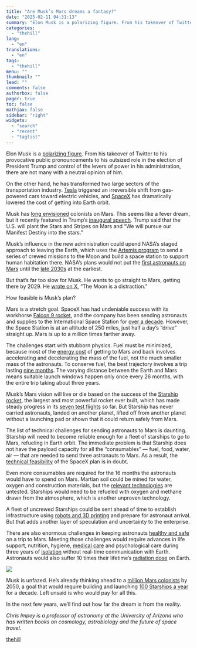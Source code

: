 ```yaml
---
title: "Are Musk’s Mars dreams a fantasy?"
date: "2025-02-11 04:31:13"
summary: "Elon Musk is a polarizing figure. From his takeover of Twitter to his provocative public pronouncements to his outsized role in the election of President Trump and control of the levers of power in his administration, there are not many with a neutral opinion of him. On the other hand,..."
categories:
  - "thehill"
lang:
  - "en"
translations:
  - "en"
tags:
  - "thehill"
menu: ""
thumbnail: ""
lead: ""
comments: false
authorbox: false
pager: true
toc: false
mathjax: false
sidebar: "right"
widgets:
  - "search"
  - "recent"
  - "taglist"
---
```


Elon Musk is a [polarizing figure](https://groundworkcollaborative.org/news/majority-of-voters-disapprove-of-elon-musk-believe-he-has-too-much-influence-on-the-trump-administration/). From his takeover of Twitter to his provocative public pronouncements to his outsized role in the election of President Trump and control of the levers of power in his administration, there are not many with a neutral opinion of him.

On the other hand, he has transformed two large sectors of the transportation industry. [Tesla](https://iopscience.iop.org/article/10.1088/1755-1315/692/2/022103/meta) triggered an irreversible shift from gas-powered cars toward electric vehicles, and [SpaceX](https://www.liebertpub.com/doi/full/10.1089/space.2017.0032) has dramatically lowered the cost of getting into Earth orbit.

Musk has [long envisioned](https://web.archive.org/web/20121114052527/http:/www.wired.com/science/space/magazine/15-06/ff_space_musk?currentPage=all) colonists on Mars. This seems like a fever dream, but it recently featured in Trump’s [inaugural speech](https://www.whitehouse.gov/remarks/2025/01/the-inaugural-address/). Trump said that the U.S. will plant the Stars and Stripes on Mars and “We will pursue our Manifest Destiny into the stars.”

Musk’s influence in the new administration could upend NASA’s staged approach to leaving the Earth, which uses the [Artemis program](https://www.nasa.gov/humans-in-space/artemis/) to send a series of crewed missions to the Moon and build a space station to support human habitation there. NASA’s plans would not put the [first astronauts on Mars](https://www.nasa.gov/humans-in-space/humans-to-mars/) until the [late 2030s](https://spacenews.com/independent-report-concludes-2033-human-mars-mission-is-not-feasible/#:~:text=The%20STPI%20report%20also%20warns,following%20launch%20window%20in%202037) at the earliest.

But that’s far too slow for Musk. He wants to go straight to Mars, getting there by 2029. He [wrote on X](https://x.com/elonmusk/status/1875023335891026324), “The Moon is a distraction.”

How feasible is Musk’s plan?

Mars is a stretch goal. SpaceX has had undeniable success with its workhorse [Falcon 9 rocket](https://nextspaceflight.com/rockets/3), and the company has been sending astronauts and supplies to the International Space Station for [over a decade](https://www.spacex.com/humanspaceflight/iss/#:~:text=SpaceX%20has%20been%20delivering%20cargo,under%20NASA's%20Commercial%20Crew%20Program.). However, the Space Station is at an altitude of 250 miles, just half a day’s “drive” straight up. Mars is up to a million times farther away.

The challenges start with stubborn physics. Fuel must be minimized, because most of the [energy cost](https://www.marssociety.ca/2021/01/22/rocket-physics-how-to-go-to-mars/) of getting to Mars and back involves accelerating and decelerating the mass of the fuel, not the much smaller mass of the astronauts. To conserve fuel, the best trajectory involves a trip lasting [nine months](https://www.space.com/24701-how-long-does-it-take-to-get-to-mars.html). The varying distance between the Earth and Mars means suitable launch windows happen only once every 26 months, with the entire trip taking about three years.

Musk’s Mars vision will live or die based on the success of the [Starship rocket](https://www.spacex.com/vehicles/starship/), the largest and most powerful rocket ever built, which has made steady progress in its [seven test flights](https://www.thenationalnews.com/future/space/2025/01/18/spacex-musk-starship/) so far. But Starship has never carried astronauts, landed on another planet, lifted off from another planet without a launching pad or shown that it could return safely from Mars.

The list of technical challenges for sending astronauts to Mars is daunting. Starship will need to become reliable enough for a fleet of starships to go to Mars, refueling in Earth orbit. The immediate problem is that Starship does not have the payload capacity for all the “consumables” — fuel, food, water, air — that are needed to send three astronauts to Mars. As a result, the [technical feasibility](https://www.nature.com/articles/s41598-024-54012-0) of the SpaceX plan is in doubt.

Even more consumables are required for the 16 months the astronauts would have to spend on Mars. Martian soil could be mined for water, oxygen and construction materials, but the [relevant technologies](https://www.sciencedirect.com/science/article/pii/S0032063319301618#:~:text=In%20summary%2C%20the%20two%20highest,will%20have%20rendered%20them%20sterile.) are untested. Starships would need to be refueled with oxygen and methane drawn from the atmosphere, which is another unproven technology.

A fleet of uncrewed Starships could be sent ahead of time to establish infrastructure using [robots and 3D printing](https://aibusiness.com/verticals/nasa-charts-ai-robotics-3d-printing-as-path-for-mars-sustainability) and prepare for astronaut arrival. But that adds another layer of speculation and uncertainty to the enterprise.

There are also enormous challenges in keeping astronauts [healthy and safe](https://nap.nationalacademies.org/read/10218/chapter/1) on a trip to Mars. Meeting those challenges would require advances in life support, nutrition, hygiene, [medical care](https://www.ucsf.edu/news/2017/07/407806/traveling-mars-will-wreak-havoc-our-bodies-can-we-prevent-it) and psychological care during three years of [isolation](https://www.nytimes.com/2024/02/25/magazine/mars-isolation-experiment.html) without real-time communication with Earth. Astronauts would also suffer 10 times their lifetime’s [radiation dose](https://www.science.org/doi/10.1126/science.340.6136.1031) on Earth.


[![](https://thehill.com/wp-content/uploads/sites/2/2023/11/op2.png?w=600)](https://thehill.com/submitting-opinion-content/)

Musk is unfazed. He’s already thinking ahead to a [million Mars colonists](https://gizmodo.com/elon-musk-mars-colony-delusion-1848839584) by 2050, a goal that would require building and launching [100 Starships a year](https://x.com/elonmusk/status/1217990326867988480?s=20&t=8KPRwhKH6Ds48ejGfN22Iw) for a decade. Left unsaid is who would pay for all this.

In the next few years, we’ll find out how far the dream is from the reality.

*Chris Impey is a professor of astronomy at the University of Arizona who has written books on cosmology, astrobiology and the future of space travel.*

[thehill](https://thehill.com/opinion/technology/5136459-are-musks-mars-dreams-a-fantasy/)
